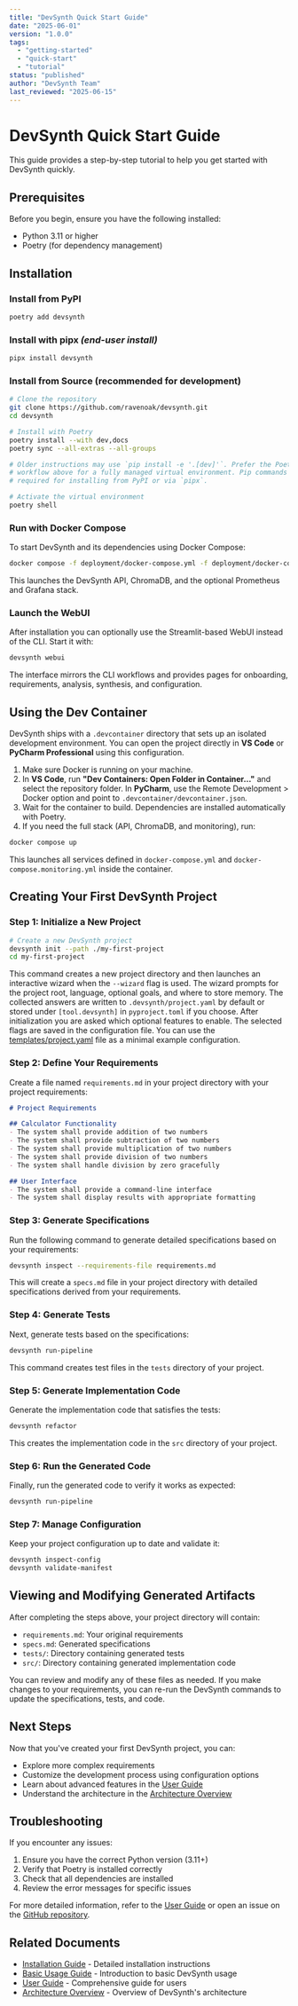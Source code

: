 ```yaml
---
title: "DevSynth Quick Start Guide"
date: "2025-06-01"
version: "1.0.0"
tags:
  - "getting-started"
  - "quick-start"
  - "tutorial"
status: "published"
author: "DevSynth Team"
last_reviewed: "2025-06-15"
---
```


# DevSynth Quick Start Guide

This guide provides a step-by-step tutorial to help you get started with DevSynth quickly.

## Prerequisites

Before you begin, ensure you have the following installed:

- Python 3.11 or higher
- Poetry (for dependency management)

## Installation

### Install from PyPI

```bash
poetry add devsynth
```
### Install with pipx *(end-user install)*

```bash
pipx install devsynth
```


### Install from Source (recommended for development)

```bash
# Clone the repository
git clone https://github.com/ravenoak/devsynth.git
cd devsynth

# Install with Poetry
poetry install --with dev,docs
poetry sync --all-extras --all-groups

# Older instructions may use `pip install -e '.[dev]'`. Prefer the Poetry
# workflow above for a fully managed virtual environment. Pip commands are only
# required for installing from PyPI or via `pipx`.

# Activate the virtual environment
poetry shell
```

### Run with Docker Compose

To start DevSynth and its dependencies using Docker Compose:

```bash
docker compose -f deployment/docker-compose.yml -f deployment/docker-compose.monitoring.yml up -d
```

This launches the DevSynth API, ChromaDB, and the optional Prometheus and Grafana stack.

### Launch the WebUI

After installation you can optionally use the Streamlit-based WebUI instead of the CLI. Start it with:

```bash
devsynth webui
```


The interface mirrors the CLI workflows and provides pages for onboarding, requirements, analysis, synthesis, and configuration.

## Using the Dev Container

DevSynth ships with a `.devcontainer` directory that sets up an isolated development environment. You can open the project directly in **VS Code** or **PyCharm Professional** using this configuration.

1. Make sure Docker is running on your machine.
2. In **VS Code**, run **"Dev Containers: Open Folder in Container…"** and select the repository folder.
   In **PyCharm**, use the Remote Development > Docker option and point to `.devcontainer/devcontainer.json`.
3. Wait for the container to build. Dependencies are installed automatically with Poetry.
4. If you need the full stack (API, ChromaDB, and monitoring), run:

```bash
docker compose up
```

This launches all services defined in `docker-compose.yml` and `docker-compose.monitoring.yml` inside the container.

## Creating Your First DevSynth Project

### Step 1: Initialize a New Project

```bash
# Create a new DevSynth project
devsynth init --path ./my-first-project
cd my-first-project
```

This command creates a new project directory and then launches an interactive
wizard when the `--wizard` flag is used. The wizard prompts for the project
root, language, optional goals, and where to store memory. The collected answers
are written to `.devsynth/project.yaml` by default or stored under
`[tool.devsynth]` in `pyproject.toml` if you choose. After initialization you are
asked which optional features to enable. The selected flags are saved in the
configuration file. You
can use the [templates/project.yaml](../../templates/project.yaml) file as a
minimal example configuration.

### Step 2: Define Your Requirements

Create a file named `requirements.md` in your project directory with your project requirements:

```markdown
# Project Requirements

## Calculator Functionality
- The system shall provide addition of two numbers
- The system shall provide subtraction of two numbers
- The system shall provide multiplication of two numbers
- The system shall provide division of two numbers
- The system shall handle division by zero gracefully

## User Interface
- The system shall provide a command-line interface
- The system shall display results with appropriate formatting
```

### Step 3: Generate Specifications

Run the following command to generate detailed specifications based on your requirements:

```bash
devsynth inspect --requirements-file requirements.md
```

This will create a `specs.md` file in your project directory with detailed specifications derived from your requirements.

### Step 4: Generate Tests

Next, generate tests based on the specifications:

```bash
devsynth run-pipeline
```

This command creates test files in the `tests` directory of your project.

### Step 5: Generate Implementation Code

Generate the implementation code that satisfies the tests:

```bash
devsynth refactor
```

This creates the implementation code in the `src` directory of your project.

### Step 6: Run the Generated Code

Finally, run the generated code to verify it works as expected:

```bash
devsynth run-pipeline
```

### Step 7: Manage Configuration

Keep your project configuration up to date and validate it:

```bash
devsynth inspect-config
devsynth validate-manifest
```

## Viewing and Modifying Generated Artifacts

After completing the steps above, your project directory will contain:

- `requirements.md`: Your original requirements
- `specs.md`: Generated specifications
- `tests/`: Directory containing generated tests
- `src/`: Directory containing generated implementation code

You can review and modify any of these files as needed. If you make changes to your requirements, you can re-run the DevSynth commands to update the specifications, tests, and code.

## Next Steps

Now that you've created your first DevSynth project, you can:

- Explore more complex requirements
- Customize the development process using configuration options
- Learn about advanced features in the [User Guide](../user_guides/user_guide.md)
- Understand the architecture in the [Architecture Overview](../architecture/overview.md)

## Troubleshooting

If you encounter any issues:

1. Ensure you have the correct Python version (3.11+)
2. Verify that Poetry is installed correctly
3. Check that all dependencies are installed
4. Review the error messages for specific issues

For more detailed information, refer to the [User Guide](../user_guides/user_guide.md) or open an issue on the [GitHub repository](https://github.com/ravenoak/devsynth/issues).

## Related Documents

- [Installation Guide](installation.md) - Detailed installation instructions
- [Basic Usage Guide](basic_usage.md) - Introduction to basic DevSynth usage
- [User Guide](../user_guides/user_guide.md) - Comprehensive guide for users
- [Architecture Overview](../architecture/overview.md) - Overview of DevSynth's architecture
